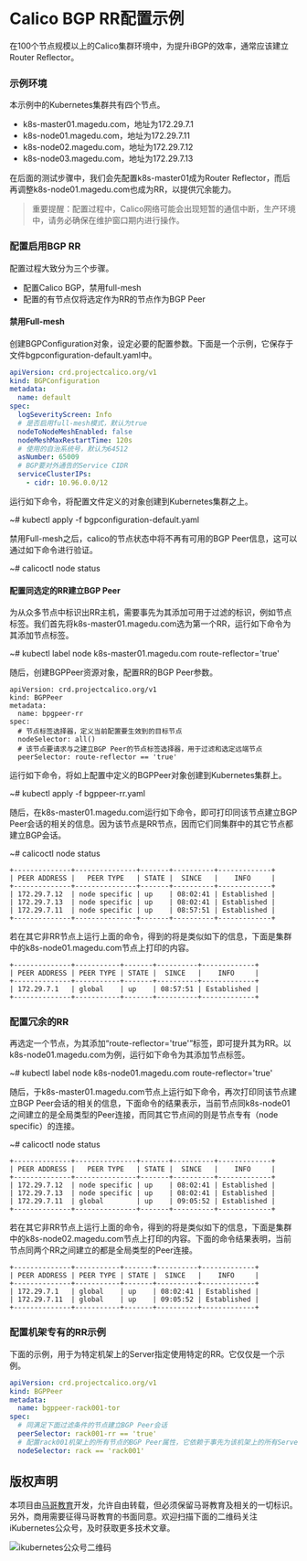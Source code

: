 # Calico BGP RR配置示例

在100个节点规模以上的Calico集群环境中，为提升iBGP的效率，通常应该建立Router Reflector。

### 示例环境

本示例中的Kubernetes集群共有四个节点。

- k8s-master01.magedu.com，地址为172.29.7.1
- k8s-node01.magedu.com，地址为172.29.7.11
- k8s-node02.magedu.com，地址为172.29.7.12
- k8s-node03.magedu.com，地址为172.29.7.13

在后面的测试步骤中，我们会先配置k8s-master01成为Router Reflector，而后再调整k8s-node01.magedu.com也成为RR，以提供冗余能力。

> 重要提醒：配置过程中，Calico网络可能会出现短暂的通信中断，生产环境中，请务必确保在维护窗口期内进行操作。

### 配置启用BGP RR

配置过程大致分为三个步骤。

- 配置Calico BGP，禁用full-mesh
- 配置的有节点仅将选定作为RR的节点作为BGP Peer

#### 禁用Full-mesh

创建BGPConfiguration对象，设定必要的配置参数。下面是一个示例，它保存于文件bgpconfiguration-default.yaml中。

```yaml
apiVersion: crd.projectcalico.org/v1
kind: BGPConfiguration
metadata:
  name: default
spec:
  logSeverityScreen: Info
  # 是否启用full-mesh模式，默认为true
  nodeToNodeMeshEnabled: false
  nodeMeshMaxRestartTime: 120s
  # 使用的自治系统号，默认为64512
  asNumber: 65009
  # BGP要对外通告的Service CIDR
  serviceClusterIPs:
    - cidr: 10.96.0.0/12
```

运行如下命令，将配置文件定义的对象创建到Kubernetes集群之上。

~# kubectl apply -f bgpconfiguration-default.yaml

禁用Full-mesh之后，calico的节点状态中将不再有可用的BGP Peer信息，这可以通过如下命令进行验证。

~# calicoctl node status

#### 配置同选定的RR建立BGP Peer

为从众多节点中标识出RR主机，需要事先为其添加可用于过滤的标识，例如节点标签。我们首先将k8s-master01.magedu.com选为第一个RR，运行如下命令为其添加节点标签。

~# kubectl label node k8s-master01.magedu.com route-reflector='true'

随后，创建BGPPeer资源对象，配置RR的BGP Peer参数。

```yl
apiVersion: crd.projectcalico.org/v1
kind: BGPPeer
metadata:
  name: bpgpeer-rr
spec:
  # 节点标签选择器，定义当前配置要生效到的目标节点
  nodeSelector: all()
  # 该节点要请求与之建立BGP Peer的节点标签选择器，用于过滤和选定远端节点
  peerSelector: route-reflector == 'true'
```

运行如下命令，将如上配置中定义的BGPPeer对象创建到Kubernetes集群上。

~# kubectl apply -f bgppeer-rr.yaml

随后，在k8s-master01.magedu.com运行如下命令，即可打印同该节点建立BGP Peer会话的相关的信息。因为该节点是RR节点，因而它们同集群中的其它节点都建立BGP会话。 

~# calicoctl node status

```
+--------------+---------------+-------+----------+-------------+
| PEER ADDRESS |   PEER TYPE   | STATE |  SINCE   |    INFO     |
+--------------+---------------+-------+----------+-------------+
| 172.29.7.12  | node specific | up    | 08:02:41 | Established |
| 172.29.7.13  | node specific | up    | 08:02:41 | Established |
| 172.29.7.11  | node specific | up    | 08:57:51 | Established |
+--------------+---------------+-------+----------+-------------+
```

若在其它非RR节点上运行上面的命令，得到的将是类似如下的信息，下面是集群中的k8s-node01.magedu.com节点上打印的内容。

```
+--------------+-----------+-------+----------+-------------+
| PEER ADDRESS | PEER TYPE | STATE |  SINCE   |    INFO     |
+--------------+-----------+-------+----------+-------------+
| 172.29.7.1   | global    | up    | 08:57:51 | Established |
+--------------+-----------+-------+----------+-------------+
```

### 配置冗余的RR

再选定一个节点，为其添加“route-reflector='true'”标签，即可提升其为RR。以k8s-node01.magedu.com为例，运行如下命令为其添加节点标签。

~# kubectl label node k8s-node01.magedu.com route-reflector='true'

随后，于k8s-master01.magedu.com节点上运行如下命令，再次打印同该节点建立BGP Peer会话的相关的信息，下面命令的结果表示，当前节点同k8s-node01之间建立的是全局类型的Peer连接，而同其它节点间的则是节点专有（node specific）的连接。

~# calicoctl node status

```
+--------------+---------------+-------+----------+-------------+
| PEER ADDRESS |   PEER TYPE   | STATE |  SINCE   |    INFO     |
+--------------+---------------+-------+----------+-------------+
| 172.29.7.12  | node specific | up    | 08:02:41 | Established |
| 172.29.7.13  | node specific | up    | 08:02:41 | Established |
| 172.29.7.11  | global        | up    | 09:05:52 | Established |
+--------------+---------------+-------+----------+-------------+
```

若在其它非RR节点上运行上面的命令，得到的将是类似如下的信息，下面是集群中的k8s-node02.magedu.com节点上打印的内容。下面的命令结果表明，当前节点同两个RR之间建立的都是全局类型的Peer连接。

```
+--------------+-----------+-------+----------+-------------+
| PEER ADDRESS | PEER TYPE | STATE |  SINCE   |    INFO     |
+--------------+-----------+-------+----------+-------------+
| 172.29.7.1   | global    | up    | 08:02:41 | Established |
| 172.29.7.11  | global    | up    | 09:05:52 | Established |
+--------------+-----------+-------+----------+-------------+
```

### 配置机架专有的RR示例

下面的示例，用于为特定机架上的Server指定使用特定的RR。它仅仅是一个示例。

```yaml
apiVersion: crd.projectcalico.org/v1
kind: BGPPeer
metadata:
  name: bgppeer-rack001-tor
spec:
  # 同满足下面过滤条件的节点建立BGP Peer会话
  peerSelector: rack001-rr == 'true'
  # 配置rack001机架上的所有节点的BGP Peer属性，它依赖于事先为该机架上的所有Server打好的相关节点标签
  nodeSelector: rack == 'rack001'  
```



## 版权声明

本项目由[马哥教育](www.magedu.com)开发，允许自由转载，但必须保留马哥教育及相关的一切标识。另外，商用需要征得马哥教育的书面同意。欢迎扫描下面的二维码关注iKubernetes公众号，及时获取更多技术文章。

![ikubernetes公众号二维码](https://github.com/iKubernetes/Kubernetes_Advanced_Practical_2rd/raw/main/imgs/iKubernetes%E5%85%AC%E4%BC%97%E5%8F%B7%E4%BA%8C%E7%BB%B4%E7%A0%81.jpg)
